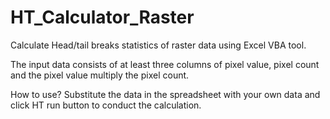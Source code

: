 # HT_Calculator_Raster
Calculate Head/tail breaks statistics of raster data using Excel VBA tool.

The input data consists of at least three columns of pixel value, pixel count and the pixel value multiply the pixel count.

How to use? Substitute the data in the spreadsheet with your own data and click HT run button to conduct the calculation.
